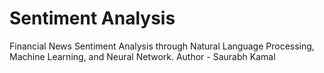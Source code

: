 # Sentiment Analysis
Financial News Sentiment Analysis through Natural Language Processing, Machine Learning, and Neural Network.
Author - Saurabh Kamal
